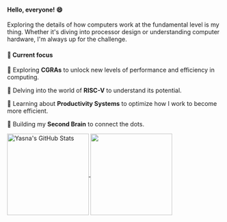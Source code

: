 #### Hello, everyone! 😄

Exploring the details of how computers work at the fundamental level is my thing. Whether it's diving into processor design or understanding computer hardware, I'm always up for the challenge.


#### 🎄 Current focus
🌱 Exploring **CGRAs** to unlock new levels of performance and efficiency in computing. 

🌱 Delving into the world of **RISC-V** to understand its potential. 

🌱 Learning about **Productivity Systems** to optimize how I work to become more efficient.

🌱 Building my **Second Brain** to connect the dots.


<p>
   <a href="#">
    <img align="center" src="https://github-profile-summary-cards.vercel.app/api/cards/stats?username=yasnakateb&theme=radical" height=191         alt="Yasna's GitHub Stats" />
   </a>

   <a href="#">
    <img align="center" src="https://github-readme-stats.vercel.app/api/top-langs/?username=yasnakateb&layout=compact&theme=radical" 
      height=191 />
   </a> 


   
</p>


